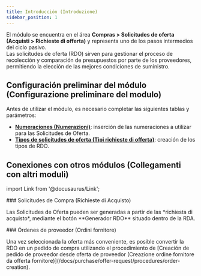 ```yaml
---
title: Introducción (Introduzione)
sidebar_position: 1
---
```


El módulo se encuentra en el área **Compras > Solicitudes de oferta (Acquisti > Richieste di offerta)** y representa uno de los pasos intermedios del ciclo pasivo.  
Las solicitudes de oferta (RDO) sirven para gestionar el proceso de recolección y comparación de presupuestos por parte de los proveedores, permitiendo la elección de las mejores condiciones de suministro.

## **Configuración preliminar del módulo (Configurazione preliminare del modulo)**

Antes de utilizar el módulo, es necesario completar las siguientes tablas y parámetros:  
- [**Numeraciones (Numerazioni)**](/docs/configurations/tables/fluentis-numerations): inserción de las numeraciones a utilizar para las Solicitudes de Oferta.  
- [**Tipos de solicitudes de oferta (Tipi richieste di offerta)**](/docs/configurations/tables/purchase/purchase-offer-type): creación de los tipos de RDO.

## **Conexiones con otros módulos (Collegamenti con altri moduli)**

import Link from '@docusaurus/Link';

<div className="cardContainer">
    <div className="card">
###     <Link to="/docs/purchase/purchase-requests/general-overview">Solicitudes de Compra (Richieste di Acquisto)</Link>
        <p>Las Solicitudes de Oferta pueden ser generadas a partir de las *richiesta di acquisto*, mediante el botón **Generador RDO** situado dentro de la RDA.</p>
    </div>
    <div className="card">
###     <Link to="/docs/purchase/purchase-orders/general-overview">Órdenes de proveedor (Ordini fornitore)</Link>
        <p>Una vez seleccionada la oferta más conveniente, es posible convertir la RDO en un pedido de compra utilizando el procedimiento de [Creación de pedido de proveedor desde oferta de proveedor (Creazione ordine fornitore da offerta fornitore)](/docs/purchase/offer-request/procedures/order-creation).</p>
    </div>
</div>